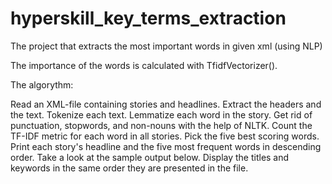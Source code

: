 # hyperskill_key_terms_extraction
The project that extracts the most important words in given xml (using NLP)

The importance of the words is calculated with TfidfVectorizer().

The algorythm:

Read an XML-file containing stories and headlines.
Extract the headers and the text.
Tokenize each text.
Lemmatize each word in the story.
Get rid of punctuation, stopwords, and non-nouns with the help of NLTK.
Count the TF-IDF metric for each word in all stories.
Pick the five best scoring words.
Print each story's headline and the five most frequent words in descending order. Take a look at the sample output below. Display the titles and keywords in the same order they are presented in the file.
